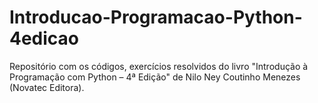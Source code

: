 # Introducao-Programacao-Python-4edicao
Repositório com os códigos, exercícios resolvidos  do livro "Introdução à Programação com Python – 4ª Edição" de Nilo Ney Coutinho Menezes (Novatec Editora).
